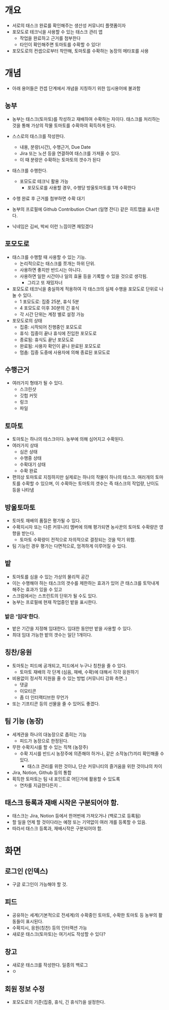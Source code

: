 # 개요

- 서로의 태스크 완료를 확인해주는 생산성 커뮤니티 플랫폼이자
- 포모도로 테크닉을 사용할 수 있는 태스크 관리 앱
	- 작업을 완료하고 근거를 첨부한다
	- 타인이 확인해주면 토마토를 수확할 수 있다!
- 포모도로의 컨셉으로부터 착안해, 토마토를 수확하는 농장의 메타포를 사용

# 개념

- 아래 용어들은 컨셉 단계에서 개념을 지칭하기 위한 임시용어에 불과함

## 농부

- 농부는 태스크(토마토)를 작성하고 재배하여 수확하는 자이다. 태스크를 처리하는 것을 통해 가상의 작물 토마토를 수확하여 획득하게 된다.

- 스스로의 태스크를 작성한다. 
	- 내용, 분량(시간), 수행근거, Due Date
	- Jira 또는 노션 등을 연결하여 태스크를 가져올 수 있다.
	- 이 때 분량은 수확하는 토마토의 갯수가 된다

- 태스크를 수행한다.
	- 포모도로 테크닉 활용 가능
		- 포모도로를 사용할 경우, 수행당 방울토마토를 1개 수확한다

- 수행 완료 후 근거를 첨부하면 수확 대기

- 농부의 프로필에 Github Contribution Chart (일명 잔디) 같은 히트맵을 표시한다.
- 닉네임은 김씨, 박씨 이런 느낌이면 재밌겠다

## 포모도로

- 태스크를 수행할 때 사용할 수 있는 기능.
	- 논리적으로는 태스크를 쪼개는 하위 단위.
	- 사용하면 좋지만 반드시는 아니다.
	- 사용하면 일한 시간이나 일의 효율 등을 기록할 수 있을 것으로 생각됨.
		- 그리고 또 재밌자너
- 포모도로 테크닉을 충실하게 적용하여 각 태스크의 실제 수행을 포모도로 단위로 나눌 수 있다.
	- 1 포모도로: 집중 25분, 휴식 5분
	- 4 포모도로 이후 30분의 긴 휴식
	- 각 시간 단위는 계정 별로 설정 가능
- 포모도로의 상태
	- 집중: 시작되어 진행중인 포모도로
	- 휴식: 집중이 끝나 휴식에 진입한 포모도로
	- 종료됨: 휴식도 끝난 포모도로 
	- 완료됨: 사용자 확인이 끝나 완료된 포모도로
	- 멈춤: 집중 도중에 사용자에 의해 종료된 포모도로
	
## 수행근거

- 여러가지 형태가 될 수 있다.
	- 스크린샷
	- 깃헙 커밋
	- 링크
	- 파일

## 토마토

- 토마토는 하나의 태스크이다. 농부에 의해 심어지고 수확된다.
- 여러가지 상태
	- 심은 상태
	- 수행중 상태
	- 수확대기 상태
	- 수확 완료
- 편의상 토마토로 지칭하지만 실제로는 하나의 작물이 하나의 태스크. 여러개의 토마토를 수확할 수 있으며, 이 수확하는 토마토의 갯수는 즉 태스크의 작업량, 난이도 등을 나타냄

## 방울토마토

- 토마토 재배의 품질은 평가될 수 있다. 
- 수확지시자 또는 다른 커뮤니티 멤버에 의해 평가되면 농사꾼의 토마토 수확량은 영향을 받는다.
	- 토마토 수확량이 전적으로 자의적으로 결정되는 것을 막기 위함.
- 팀 기능인 경우 평가는 다면적으로, 엄격하게 이루어질 수 있다.

## 밭

- 토마토를 심을 수 있는 가상의 물리적 공간
- 이는 수행해야 하는 태스크의 갯수를 제한하는 효과가 있어 큰 태스크를 토막내게 해주는 효과가 있을 수 있고
- 스크럼에서는 스프린트의 단위가 될 수도 있다.
- 농부는 프로필에 현재 작업중인 밭을 표시한다.

### 밭은 '임대'한다.

- 밭은 기간을 지정해 임대한다. 임대한 동안만 밭을 사용할 수 있다.
- 최대 임대 가능한 밭의 갯수는 일단 1개이다.

## 칭찬/응원

- 토마토는 피드에 공개되고, 피드에서 누구나 칭찬을 줄 수 있다. 
	- 토마토 재배의 각 단계 (심음, 재배, 수확)에 대해서 각각 응원하기
- 비용없이 정서적 지원을 줄 수 있는 방법 (커뮤니티 강화 측면..)
	- 댓글
	- 이모티콘
	- 좀 더 인터랙티브한 무언가
- 또는 기프티콘 등의 선물을 줄 수 있어도 좋겠다. 

## 팀 기능 (농장)

- 세계관을 하나의 대농장으로 좁히는 기능
	- 피드가 농장으로 한정된다.
- 무한 수확지시를 할 수 있는 직책 (농장주)
	- 수확 지시를 반드시 농장주에 의존해야 하거나, 같은 소작농(?)끼리 확인해줄 수 있다.
		- 태스크 관리를 위한 것이냐, 단순 커뮤니티의 즐거움을 위한 것이냐의 차이
- Jira, Notion, Github 등의 통합
- 획득한 토마토는 팀 내 포인트로 어딘가에 활용할 수 있도록
	- 연차를 지급한다든지 .. 

## 태스크 등록과 재배 시작은 구분되어야 함.

- 태스크는 Jira, Notion 등에서 한꺼번에 가져오거나 (백로그로 등록됨)
- 할 일을 언제 할 것이다라는 예정 또는 기약없이 여러 개를 등록할 수 있음.
- 따라서 태스크 등록과, 재배시작은 구분되어야 함.

# 화면

## 로그인 (인덱스)

- 구글 로그인이 가능해야 할 것.

## 피드

- 공유하는 세계(기본적으로 전세계)의 수확중인 토마토, 수확한 토마토 등 농부의 활동들이 표시된다.
- 수확지시, 응원(칭찬) 등의 인터랙션 가능
- 새로운 태스크(토마토)는 여기서도 작성할 수 있다?

## 창고

- 새로운 태스크를 작성한다. 일종의 백로그
- ㅇ

## 회원 정보 수정

- 포모도로의 기준(집중, 휴식, 긴 휴식?)을 설정한다.